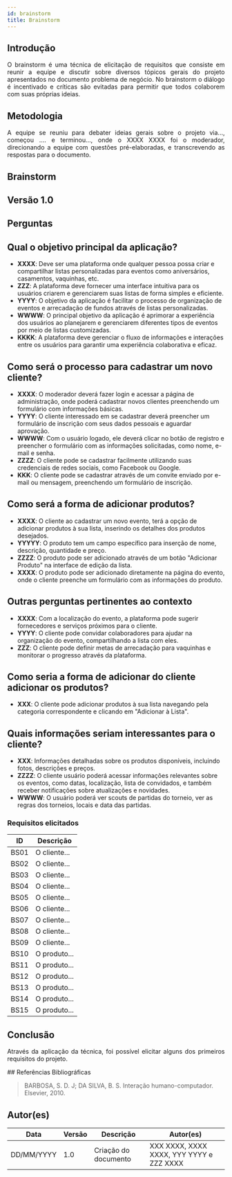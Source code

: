 ```yaml
---
id: brainstorm
title: Brainstorm
---
```

 
## Introdução
<p align = "justify">
O brainstorm é uma técnica de elicitação de requisitos que consiste em reunir a equipe e discutir sobre diversos tópicos gerais do projeto apresentados no documento problema de negócio. No brainstorm o diálogo é incentivado e críticas são evitadas para permitir que todos colaborem com suas próprias ideias.
</p>
 
## Metodologia
<p align = "justify">
A equipe se reuniu para debater ideias gerais sobre o projeto via..., começou .... e terminou..., onde o XXXX XXXX foi o moderador, direcionando a equipe com questões pré-elaboradas, e transcrevendo as respostas para o documento.
</p>
 
## Brainstorm
 
## Versão 1.0
 
## Perguntas
 
## Qual o objetivo principal da aplicação?

- **XXXX**: Deve ser uma plataforma onde qualquer pessoa possa criar e compartilhar listas personalizadas para eventos como aniversários, casamentos, vaquinhas, etc.
- **ZZZ**: A plataforma deve fornecer uma interface intuitiva para os usuários criarem e gerenciarem suas listas de forma simples e eficiente.
- **YYYY**: O objetivo da aplicação é facilitar o processo de organização de eventos e arrecadação de fundos através de listas personalizadas.
- **WWWW**: O principal objetivo da aplicação é aprimorar a experiência dos usuários ao planejarem e gerenciarem diferentes tipos de eventos por meio de listas customizadas.
- **KKKK**: A plataforma deve gerenciar o fluxo de informações e interações entre os usuários para garantir uma experiência colaborativa e eficaz.

## Como será o processo para cadastrar um novo cliente?

- **XXXX**: O moderador deverá fazer login e acessar a página de administração, onde poderá cadastrar novos clientes preenchendo um formulário com informações básicas.
- **YYYY**: O cliente interessado em se cadastrar deverá preencher um formulário de inscrição com seus dados pessoais e aguardar aprovação.
- **WWWW**: Com o usuário logado, ele deverá clicar no botão de registro e preencher o formulário com as informações solicitadas, como nome, e-mail e senha.
- **ZZZZ**: O cliente pode se cadastrar facilmente utilizando suas credenciais de redes sociais, como Facebook ou Google.
- **KKK**: O cliente pode se cadastrar através de um convite enviado por e-mail ou mensagem, preenchendo um formulário de inscrição.

## Como será a forma de adicionar produtos?

- **XXXX**: O cliente ao cadastrar um novo evento, terá a opção de adicionar produtos à sua lista, inserindo os detalhes dos produtos desejados.
- **YYYYY**: O produto tem um campo específico para inserção de nome, descrição, quantidade e preço.
- **ZZZZ**: O produto pode ser adicionado através de um botão "Adicionar Produto" na interface de edição da lista.
- **XXXX**: O produto pode ser adicionado diretamente na página do evento, onde o cliente preenche um formulário com as informações do produto.

## Outras perguntas pertinentes ao contexto

- **XXXX**: Com a localização do evento, a plataforma pode sugerir fornecedores e serviços próximos para o cliente.
- **YYYY**: O cliente pode convidar colaboradores para ajudar na organização do evento, compartilhando a lista com eles.
- **ZZZ**: O cliente pode definir metas de arrecadação para vaquinhas e monitorar o progresso através da plataforma.

## Como seria a forma de adicionar do cliente adicionar os produtos?

- **XXX**: O cliente pode adicionar produtos à sua lista navegando pela categoria correspondente e clicando em "Adicionar à Lista".

## Quais informações seriam interessantes para o cliente?

- **XXX**: Informações detalhadas sobre os produtos disponíveis, incluindo fotos, descrições e preços. 
- **ZZZZ**: O cliente usuário poderá acessar informações relevantes sobre os eventos, como datas, localização, lista de convidados, e também receber notificações sobre atualizações e novidades.
- **WWWW**: O usuário poderá ver scouts de partidas do torneio, ver as regras dos torneios, locais e data das partidas.

 
### Requisitos elicitados
 
|ID|Descrição|
|----|-------------|
|BS01| O cliente...|
|BS02| O cliente...|
|BS03| O cliente...|
|BS04| O cliente...|
|BS05| O cliente...|
|BS06| O cliente...|
|BS07| O cliente...|
|BS08| O cliente...|
|BS09| O cliente...|
|BS10| O produto...|
|BS11| O produto...|
|BS12| O produto...|
|BS13| O produto...|
|BS14| O produto...|
|BS15| O produto...|
 
## Conclusão
<p align = "justify">
Através da aplicação da técnica, foi possível elicitar alguns dos primeiros requisitos do projeto.
</p>
## Referências Bibliográficas
 
> BARBOSA, S. D. J; DA SILVA, B. S. Interação humano-computador. Elsevier, 2010.
 
 
## Autor(es)
| Data | Versão | Descrição | Autor(es) |
| -- | -- | -- | -- |
| DD/MM/YYYY | 1.0 | Criação do documento | XXX XXXX, XXXX XXXX, YYY YYYY e ZZZ XXXX |
